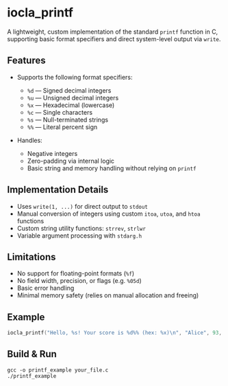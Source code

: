 # iocla_printf

A lightweight, custom implementation of the standard `printf` function in C, supporting basic format specifiers and direct system-level output via `write`.

## Features

- Supports the following format specifiers:
  - `%d` — Signed decimal integers
  - `%u` — Unsigned decimal integers
  - `%x` — Hexadecimal (lowercase)
  - `%c` — Single characters
  - `%s` — Null-terminated strings
  - `%%` — Literal percent sign

- Handles:
  - Negative integers
  - Zero-padding via internal logic
  - Basic string and memory handling without relying on `printf`

## Implementation Details

- Uses `write(1, ...)` for direct output to `stdout`
- Manual conversion of integers using custom `itoa`, `utoa`, and `htoa` functions
- Custom string utility functions: `strrev`, `strlwr`
- Variable argument processing with `stdarg.h`

## Limitations

- No support for floating-point formats (`%f`)
- No field width, precision, or flags (e.g. `%05d`)
- Basic error handling
- Minimal memory safety (relies on manual allocation and freeing)

## Example

```c
iocla_printf("Hello, %s! Your score is %d%% (hex: %x)\n", "Alice", 93, 93);
```

## Build & Run
```
gcc -o printf_example your_file.c
./printf_example
```
